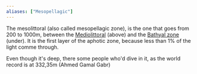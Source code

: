 ```yaml
---
aliases: ["Mesopellagic"]
---
```


The mesolittoral (also called mesopellagic zone), is the one that goes from 200 to 1000m, between the [Mediolittoral](Mediolittoral.md) (above) and the [Bathyal zone](Bathyal.md) (under). It is the first layer of the aphotic zone, because less than 1% of the light comme through. 

Even though it's deep, there some people who'd dive in it, as the world record is at 332,35m (Ahmed Gamal Gabr)